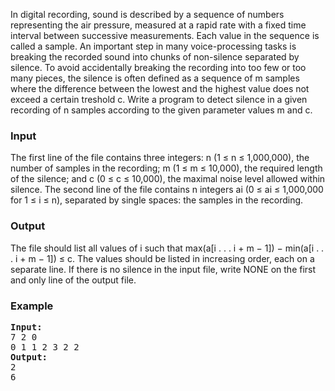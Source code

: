 <p>In digital recording, sound is described by a sequence of numbers representing the air pressure, measured at a rapid rate with a fixed time interval between successive measurements. Each value in the sequence is called a sample. An important step in many voice-processing tasks is breaking the recorded sound into chunks of non-silence separated by silence. To avoid accidentally breaking the recording into too few or too many pieces, the silence is often defined as a sequence of m samples where the difference between the lowest and the highest value does not exceed a certain treshold c. Write a program to detect silence in a given recording of n samples according to the given parameter values m and c.</p>
<h3>Input</h3>
<p>The first line of the file contains three integers: n (1 ≤ n ≤ 1,000,000), the number of samples in the recording; m (1 ≤ m ≤ 10,000), the required length of the silence; and c (0 ≤ c ≤ 10,000), the maximal noise level allowed within silence. The second line of the file contains n integers ai (0 ≤ ai ≤ 1,000,000 for 1 ≤ i ≤ n), separated by single spaces: the samples in the recording.</p>
<h3>Output</h3>
<p>The file should list all values of i such that max(a[i . . . i + m − 1]) − min(a[i . . . i + m − 1]) ≤ c. The values should be listed in increasing order, each on a separate line. If there is no silence in the input file, write NONE on the first and only line of the output file.</p>
<h3>Example</h3>
<pre><strong>Input:</strong><br>7 2 0<br>0 1 1 2 3 2 2<br><strong>Output:</strong>
2<br>6</pre>